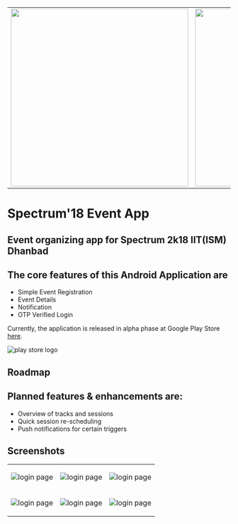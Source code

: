 <table>
<tr>
<td>
<img height="400px" width="400px" src="https://github.com/Tech-ISM/spectrum-android-app/blob/master/screenshots/spectrum.jpeg"/>
</td>
<td>

<img height="400px" width="400px" src="https://github.com/Tech-ISM/spectrum-android-app/blob/master/screenshots/spectrum_stand_alone.png"/>
</td>
</tr>
</table>
<h1>Spectrum'18 Event App</h1>

<h2>Event organizing app for Spectrum 2k18 IIT(ISM) Dhanbad</h2>


<h2>The core features of this Android Application are</h2>

* Simple Event Registration
* Event Details
* Notification
* OTP Verified Login

Currently, the application is released in alpha phase at Google Play Store [here](https://play.google.com/store/apps/details?id=com.ujjwalagrawal.spectrum&hl=en).

![play store logo](https://www.google.co.in/search?q=play+store+image&tbm=isch&source=iu&ictx=1&fir=Z6-CI0RGXiH-6M%253A%252C0UOXosGUVubQkM%252C_&usg=__tM-SlUW6zMmtPpkpInU-86hsQzI%3D&sa=X&ved=0ahUKEwj_u7Wi8evYAhWHvY8KHa-OB-4Q9QEILTAA#imgrc=Z6-CI0RGXiH-6M:)


<h2>Roadmap</h2>
<h2>Planned features & enhancements are:</h2>

* Overview of tracks and sessions
* Quick session re-scheduling
* Push notifications for certain triggers

<h2>Screenshots </h2>

<table>
<tr>
<td>

![login page](https://github.com/Tech-ISM/spectrum-android-app/blob/master/screenshots/login.png)

</td>
<td>


![login page](https://github.com/Tech-ISM/spectrum-android-app/blob/master/screenshots/home.png)

</td>
<td>

![login page](https://github.com/Tech-ISM/spectrum-android-app/blob/master/screenshots/register.png)

</td>
</tr>
<tr>
<td>

![login page](https://github.com/Tech-ISM/spectrum-android-app/blob/master/screenshots/about_event.png)

</td>
<td>


![login page](https://github.com/Tech-ISM/spectrum-android-app/blob/master/screenshots/event_list.png)

</td>
<td>

![login page](https://github.com/Tech-ISM/spectrum-android-app/blob/master/screenshots/notifications.png)

</td>
</tr>


</table>






